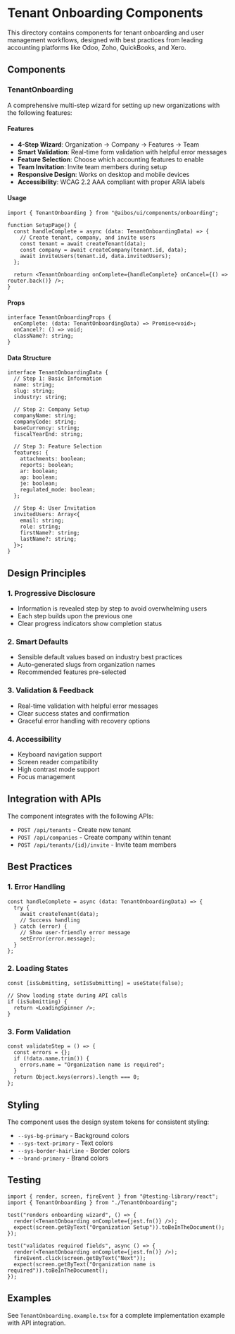 # Tenant Onboarding Components

This directory contains components for tenant onboarding and user management workflows, designed with best practices from leading accounting platforms like Odoo, Zoho, QuickBooks, and Xero.

## Components

### TenantOnboarding

A comprehensive multi-step wizard for setting up new organizations with the following features:

#### Features

- **4-Step Wizard**: Organization → Company → Features → Team
- **Smart Validation**: Real-time form validation with helpful error messages
- **Feature Selection**: Choose which accounting features to enable
- **Team Invitation**: Invite team members during setup
- **Responsive Design**: Works on desktop and mobile devices
- **Accessibility**: WCAG 2.2 AAA compliant with proper ARIA labels

#### Usage

```tsx
import { TenantOnboarding } from "@aibos/ui/components/onboarding";

function SetupPage() {
  const handleComplete = async (data: TenantOnboardingData) => {
    // Create tenant, company, and invite users
    const tenant = await createTenant(data);
    const company = await createCompany(tenant.id, data);
    await inviteUsers(tenant.id, data.invitedUsers);
  };

  return <TenantOnboarding onComplete={handleComplete} onCancel={() => router.back()} />;
}
```

#### Props

```tsx
interface TenantOnboardingProps {
  onComplete: (data: TenantOnboardingData) => Promise<void>;
  onCancel?: () => void;
  className?: string;
}
```

#### Data Structure

```tsx
interface TenantOnboardingData {
  // Step 1: Basic Information
  name: string;
  slug: string;
  industry: string;

  // Step 2: Company Setup
  companyName: string;
  companyCode: string;
  baseCurrency: string;
  fiscalYearEnd: string;

  // Step 3: Feature Selection
  features: {
    attachments: boolean;
    reports: boolean;
    ar: boolean;
    ap: boolean;
    je: boolean;
    regulated_mode: boolean;
  };

  // Step 4: User Invitation
  invitedUsers: Array<{
    email: string;
    role: string;
    firstName?: string;
    lastName?: string;
  }>;
}
```

## Design Principles

### 1. Progressive Disclosure

- Information is revealed step by step to avoid overwhelming users
- Each step builds upon the previous one
- Clear progress indicators show completion status

### 2. Smart Defaults

- Sensible default values based on industry best practices
- Auto-generated slugs from organization names
- Recommended features pre-selected

### 3. Validation & Feedback

- Real-time validation with helpful error messages
- Clear success states and confirmation
- Graceful error handling with recovery options

### 4. Accessibility

- Keyboard navigation support
- Screen reader compatibility
- High contrast mode support
- Focus management

## Integration with APIs

The component integrates with the following APIs:

- `POST /api/tenants` - Create new tenant
- `POST /api/companies` - Create company within tenant
- `POST /api/tenants/{id}/invite` - Invite team members

## Best Practices

### 1. Error Handling

```tsx
const handleComplete = async (data: TenantOnboardingData) => {
  try {
    await createTenant(data);
    // Success handling
  } catch (error) {
    // Show user-friendly error message
    setError(error.message);
  }
};
```

### 2. Loading States

```tsx
const [isSubmitting, setIsSubmitting] = useState(false);

// Show loading state during API calls
if (isSubmitting) {
  return <LoadingSpinner />;
}
```

### 3. Form Validation

```tsx
const validateStep = () => {
  const errors = {};
  if (!data.name.trim()) {
    errors.name = "Organization name is required";
  }
  return Object.keys(errors).length === 0;
};
```

## Styling

The component uses the design system tokens for consistent styling:

- `--sys-bg-primary` - Background colors
- `--sys-text-primary` - Text colors
- `--sys-border-hairline` - Border colors
- `--brand-primary` - Brand colors

## Testing

```tsx
import { render, screen, fireEvent } from "@testing-library/react";
import { TenantOnboarding } from "./TenantOnboarding";

test("renders onboarding wizard", () => {
  render(<TenantOnboarding onComplete={jest.fn()} />);
  expect(screen.getByText("Organization Setup")).toBeInTheDocument();
});

test("validates required fields", async () => {
  render(<TenantOnboarding onComplete={jest.fn()} />);
  fireEvent.click(screen.getByText("Next"));
  expect(screen.getByText("Organization name is required")).toBeInTheDocument();
});
```

## Examples

See `TenantOnboarding.example.tsx` for a complete implementation example with API integration.
